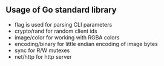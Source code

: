 ## Usage of Go standard library

- flag is used for parsing CLI parameters
- crypto/rand for random client ids
- image/color for working with RGBA colors
- encoding/binary for little endian encoding of image bytes
- sync for R/W mutexes
- net/http for http server
